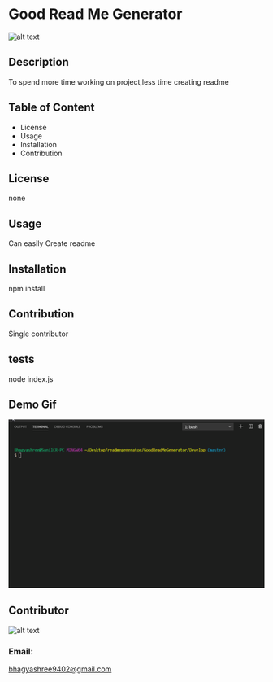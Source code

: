 # Good Read Me Generator

![alt text](https://img.shields.io/badge/license-none-green)

## Description
To spend more time working on project,less time creating readme

## Table of Content
- License
- Usage
- Installation
- Contribution

## License
none

## Usage
Can easily Create readme

## Installation
npm install

## Contribution
Single contributor

## tests
node index.js

## Demo Gif
![alt text](./project.gif)

## Contributor
![alt text](https://avatars3.githubusercontent.com/u/61488735?v=4) 

### Email: 
bhagyashree9402@gmail.com
